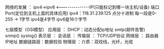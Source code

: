 网络的发展 ： ipv4->ipv6               <--------------IP(只能标记到哪一块主机/设备) 端口Port(定位到主机上面的具体应用)
ipv4：118.31.239.125 点分十进制 每一段是0-255 -> 1字节
ipv4是4字节
ipv6是16个字节

七层模型（OSI模型）
应用层 ： DHCP：动态分配ip地址 smtp(邮件告警) snmp() syslog()
表示层 ： 
会话层 ： 
传输层 ： TCP/UDP协议
网络层 ： 路由器 IP地址
数据链路层：数据校验
物理层 ：介质：双绞线，光纤，光缆